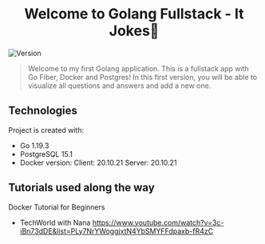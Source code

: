<h1 align="center">Welcome to Golang Fullstack - It Jokes👋</h1>
<p>
  <img alt="Version" src="https://img.shields.io/badge/version-1.0-blue.svg?cacheSeconds=2592000" />
</p>

> Welcome to my first Golang application. This is a fullstack app with Go Fiber, Docker and Postgres! In this first version, you will be able to visualize all questions and answers and add a new one.   

## Technologies
Project is created with:
* Go 1.19.3
* PostgreSQL 15.1
* Docker version: 
    Client: 20.10.21
    Server: 20.10.21

## Tutorials used along the way
  
  Docker Tutorial for Beginners 
  
   - TechWorld with Nana
      https://www.youtube.com/watch?v=3c-iBn73dDE&list=PLy7NrYWoggjxtN4YbSMYFFdpaxb-fR4zC
    
